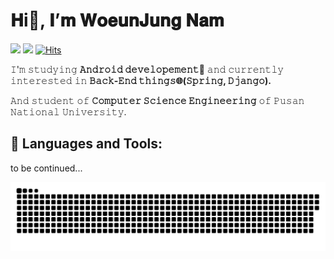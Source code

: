 # 𝐇i👋, 𝐈’𝐦 𝐖𝐨𝐞𝐮𝐧𝐉𝐮𝐧𝐠 𝐍𝐚𝐦 
<a href="https://www.instagram.com/1_jeongg/">![](https://img.shields.io/badge/Instagram-D31C46?style=flat-square&logo=Instagram&logoColor=white)</a>
<a href="mailto:leena0912@pusan.ac.kr">![](https://img.shields.io/badge/Gmail-D14836?style=flat-square&logo=Gmail&logoColor=white)</a>
[![Hits](https://hits.seeyoufarm.com/api/count/incr/badge.svg?url=https%3A%2F%2Fgithub.com%2F1jeongg&count_bg=%2379C83D&title_bg=%23555555&icon=&icon_color=%23E7E7E7&title=hits&edge_flat=false)](https://hits.seeyoufarm.com)

𝙸'𝚖 𝚜𝚝𝚞𝚍𝚢𝚒𝚗𝚐 **𝙰𝚗𝚍𝚛𝚘𝚒𝚍 𝚍𝚎𝚟𝚎𝚕𝚘𝚙𝚎𝚖𝚎𝚗𝚝🤖** 𝚊𝚗𝚍 𝚌𝚞𝚛𝚛𝚎𝚗𝚝𝚕𝚢 𝚒𝚗𝚝𝚎𝚛𝚎𝚜𝚝𝚎𝚍 𝚒𝚗 **𝙱𝚊𝚌𝚔-𝙴𝚗𝚍 𝚝𝚑𝚒𝚗𝚐𝚜🌐(𝚂𝚙𝚛𝚒𝚗𝚐, 𝙳𝚓𝚊𝚗𝚐𝚘).**

𝙰𝚗𝚍 𝚜𝚝𝚞𝚍𝚎𝚗𝚝 𝚘𝚏 **𝙲𝚘𝚖𝚙𝚞𝚝𝚎𝚛 𝚂𝚌𝚒𝚎𝚗𝚌𝚎 𝙴𝚗𝚐𝚒𝚗𝚎𝚎𝚛𝚒𝚗𝚐** 𝚘𝚏 𝙿𝚞𝚜𝚊𝚗 𝙽𝚊𝚝𝚒𝚘𝚗𝚊𝚕 𝚄𝚗𝚒𝚟𝚎𝚛𝚜𝚒𝚝𝚢.


## 🔨 Languages and Tools:
to be continued...

![snake gif](https://github.com/1jeongg/1jeongg/blob/output/github-contribution-grid-snake.svg)
